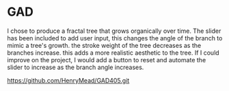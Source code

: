 # GAD
I chose to produce a fractal tree that grows organically over time. The slider has been included to add user input, this changes the angle of the branch to mimic a tree's growth. the stroke weight of the tree decreases as the branches increase. this adds a more realistic aesthetic to the tree. 
If I could improve on the project, I would add a button to reset and automate the slider to increase as the branch angle increases.

https://github.com/HenryMead/GAD405.git
